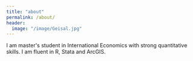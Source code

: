 ```yaml
---
title: "about"
permalink: /about/
header:
  image: "/image/Geisal.jpg"
---
```


I am master's student in International Economics with strong quantitative skills. I am fluent in R, Stata and ArcGIS. 
